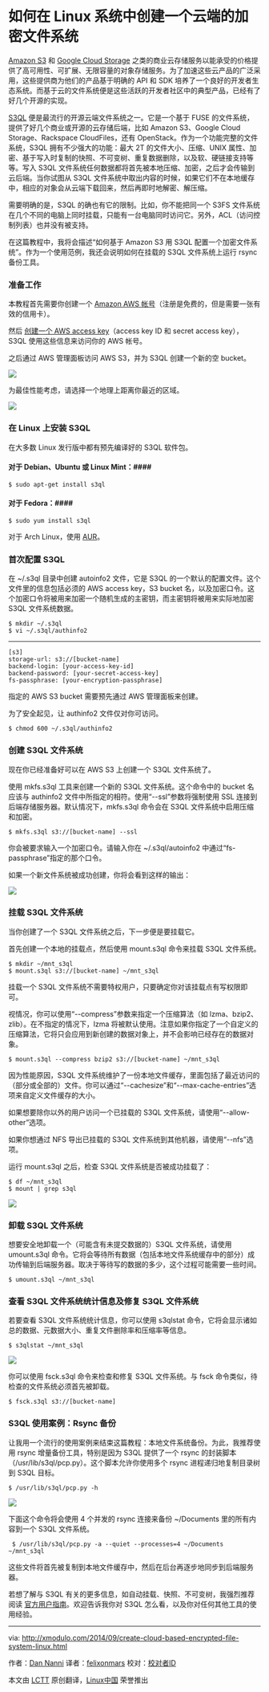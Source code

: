 如何在 Linux 系统中创建一个云端的加密文件系统
================================================================================
[Amazon S3][1] 和 [Google Cloud Storage][2] 之类的商业云存储服务以能承受的价格提供了高可用性、可扩展、无限容量的对象存储服务。为了加速这些云产品的广泛采用，这些提供商为他们的产品基于明确的 API 和 SDK 培养了一个良好的开发者生态系统。而基于云的文件系统便是这些活跃的开发者社区中的典型产品，已经有了好几个开源的实现。

[S3QL][3] 便是最流行的开源云端文件系统之一。它是一个基于 FUSE 的文件系统，提供了好几个商业或开源的云存储后端，比如 Amazon S3、Google Cloud Storage、Rackspace CloudFiles，还有 OpenStack。作为一个功能完整的文件系统，S3QL 拥有不少强大的功能：最大 2T 的文件大小、压缩、UNIX 属性、加密、基于写入时复制的快照、不可变树、重复数据删除，以及软、硬链接支持等等。写入 S3QL 文件系统任何数据都将首先被本地压缩、加密，之后才会传输到云后端。当你试图从 S3QL 文件系统中取出内容的时候，如果它们不在本地缓存中，相应的对象会从云端下载回来，然后再即时地解密、解压缩。

需要明确的是，S3QL 的确也有它的限制。比如，你不能把同一个 S3FS 文件系统在几个不同的电脑上同时挂载，只能有一台电脑同时访问它。另外，ACL（访问控制列表）也并没有被支持。

在这篇教程中，我将会描述“如何基于 Amazon S3 用 S3QL 配置一个加密文件系统”。作为一个使用范例，我还会说明如何在挂载的 S3QL 文件系统上运行 rsync 备份工具。

### 准备工作 ###

本教程首先需要你创建一个 [Amazon AWS 帐号][4]（注册是免费的，但是需要一张有效的信用卡）。

然后 [创建一个 AWS access key][4]（access key ID 和 secret access key），S3QL 使用这些信息来访问你的 AWS 帐号。

之后通过 AWS 管理面板访问 AWS S3，并为 S3QL 创建一个新的空 bucket。

![](https://farm4.staticflickr.com/3841/15170673701_7d0660e11f_c.jpg)

为最佳性能考虑，请选择一个地理上距离你最近的区域。

![](https://farm4.staticflickr.com/3902/15150663516_4928d757fc_b.jpg)

### 在 Linux 上安装 S3QL ###

在大多数 Linux 发行版中都有预先编译好的 S3QL 软件包。

#### 对于 Debian、Ubuntu 或 Linux Mint：####

    $ sudo apt-get install s3ql

#### 对于 Fedora：####

    $ sudo yum install s3ql

对于 Arch Linux，使用 [AUR][6]。

### 首次配置 S3QL ###

在 ~/.s3ql 目录中创建 autoinfo2 文件，它是 S3QL 的一个默认的配置文件。这个文件里的信息包括必须的 AWS access key，S3 bucket 名，以及加密口令。这个加密口令将被用来加密一个随机生成的主密钥，而主密钥将被用来实际地加密 S3QL 文件系统数据。

    $ mkdir ~/.s3ql
    $ vi ~/.s3ql/authinfo2

----------

    [s3]
    storage-url: s3://[bucket-name]
    backend-login: [your-access-key-id]
    backend-password: [your-secret-access-key]
    fs-passphrase: [your-encryption-passphrase]

指定的 AWS S3 bucket 需要预先通过 AWS 管理面板来创建。

为了安全起见，让 authinfo2 文件仅对你可访问。

    $ chmod 600 ~/.s3ql/authinfo2

### 创建 S3QL 文件系统 ###

现在你已经准备好可以在 AWS S3 上创建一个 S3QL 文件系统了。

使用 mkfs.s3ql 工具来创建一个新的 S3QL 文件系统。这个命令中的 bucket 名应该与 authinfo2 文件中所指定的相符。使用“--ssl”参数将强制使用 SSL 连接到后端存储服务器。默认情况下，mkfs.s3ql 命令会在 S3QL 文件系统中启用压缩和加密。

    $ mkfs.s3ql s3://[bucket-name] --ssl

你会被要求输入一个加密口令。请输入你在 ~/.s3ql/autoinfo2 中通过“fs-passphrase”指定的那个口令。

如果一个新文件系统被成功创建，你将会看到这样的输出：

![](https://farm6.staticflickr.com/5582/14988587230_e182ca3abd_z.jpg)

### 挂载 S3QL 文件系统 ###

当你创建了一个 S3QL 文件系统之后，下一步便是要挂载它。

首先创建一个本地的挂载点，然后使用 mount.s3ql 命令来挂载 S3QL 文件系统。

    $ mkdir ~/mnt_s3ql
    $ mount.s3ql s3://[bucket-name] ~/mnt_s3ql

挂载一个 S3QL 文件系统不需要特权用户，只要确定你对该挂载点有写权限即可。

视情况，你可以使用“--compress”参数来指定一个压缩算法（如 lzma、bzip2、zlib）。在不指定的情况下，lzma 将被默认使用。注意如果你指定了一个自定义的压缩算法，它将只会应用到新创建的数据对象上，并不会影响已经存在的数据对象。

    $ mount.s3ql --compress bzip2 s3://[bucket-name] ~/mnt_s3ql

因为性能原因，S3QL 文件系统维护了一份本地文件缓存，里面包括了最近访问的（部分或全部的）文件。你可以通过“--cachesize”和“--max-cache-entries”选项来自定义文件缓存的大小。

如果想要除你以外的用户访问一个已挂载的 S3QL 文件系统，请使用“--allow-other”选项。

如果你想通过 NFS 导出已挂载的 S3QL 文件系统到其他机器，请使用“--nfs”选项。

运行 mount.s3ql 之后，检查 S3QL 文件系统是否被成功挂载了：

    $ df ~/mnt_s3ql
    $ mount | grep s3ql

![](https://farm4.staticflickr.com/3863/15174861482_27a842da3e_z.jpg)

### 卸载 S3QL 文件系统 ###

想要安全地卸载一个（可能含有未提交数据的）S3QL 文件系统，请使用 umount.s3ql 命令。它将会等待所有数据（包括本地文件系统缓存中的部分）成功传输到后端服务器。取决于等待写的数据的多少，这个过程可能需要一些时间。

    $ umount.s3ql ~/mnt_s3ql

### 查看 S3QL 文件系统统计信息及修复 S3QL 文件系统 ###

若要查看 S3QL 文件系统统计信息，你可以使用 s3qlstat 命令，它将会显示诸如总的数据、元数据大小、重复文件删除率和压缩率等信息。

    $ s3qlstat ~/mnt_s3ql

![](https://farm6.staticflickr.com/5559/15184926905_4815e5827a_z.jpg)

你可以使用 fsck.s3ql 命令来检查和修复 S3QL 文件系统。与 fsck 命令类似，待检查的文件系统必须首先被卸载。

    $ fsck.s3ql s3://[bucket-name]

### S3QL 使用案例：Rsync 备份 ###

让我用一个流行的使用案例来结束这篇教程：本地文件系统备份。为此，我推荐使用 rsync 增量备份工具，特别是因为 S3QL 提供了一个 rsync 的封装脚本（/usr/lib/s3ql/pcp.py）。这个脚本允许你使用多个 rsync 进程递归地复制目录树到 S3QL 目标。

    $ /usr/lib/s3ql/pcp.py -h

![](https://farm4.staticflickr.com/3873/14998096829_d3a64749d0_z.jpg)

下面这个命令将会使用 4 个并发的 rsync 连接来备份 ~/Documents 里的所有内容到一个 S3QL 文件系统。

     $ /usr/lib/s3ql/pcp.py -a --quiet --processes=4 ~/Documents ~/mnt_s3ql

这些文件将首先被复制到本地文件缓存中，然后在后台再逐步地同步到后端服务器。

若想了解与 S3QL 有关的更多信息，如自动挂载、快照、不可变树，我强烈推荐阅读 [官方用户指南][7]。欢迎告诉我你对 S3QL 怎么看，以及你对任何其他工具的使用经验。




--------------------------------------------------------------------------------

via: http://xmodulo.com/2014/09/create-cloud-based-encrypted-file-system-linux.html

作者：[Dan Nanni][a]
译者：[felixonmars](https://github.com/felixonmars)
校对：[校对者ID](https://github.com/校对者ID)

本文由 [LCTT](https://github.com/LCTT/TranslateProject) 原创翻译，[Linux中国](http://linux.cn/) 荣誉推出

[a]:http://xmodulo.com/author/nanni
[1]:http://aws.amazon.com/s3
[2]:http://code.google.com/apis/storage/
[3]:https://bitbucket.org/nikratio/s3ql/
[4]:http://aws.amazon.com/
[5]:http://ask.xmodulo.com/create-amazon-aws-access-key.html
[6]:https://aur.archlinux.org/packages/s3ql/
[7]:http://www.rath.org/s3ql-docs/
